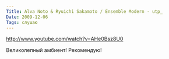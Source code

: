 ```yaml
---
Title: Alva Noto & Ryuichi Sakamoto / Ensemble Modern - utp_
Date: 2009-12-06
Tags: слушаю
---
```


http://www.youtube.com/watch?v=AHe0Bsz8U0

Великолепный амбиент! Рекомендую!